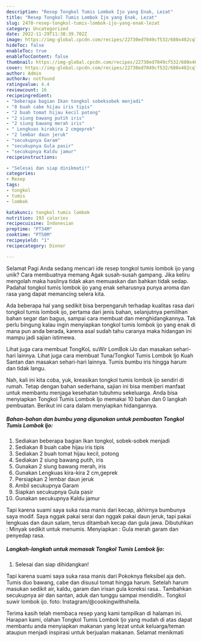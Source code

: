 ```yaml
---
description: "Resep Tongkol Tumis Lombok Ijo yang Enak, Lezat"
title: "Resep Tongkol Tumis Lombok Ijo yang Enak, Lezat"
slug: 2478-resep-tongkol-tumis-lombok-ijo-yang-enak-lezat
category: Uncategorized
date: 2022-11-29T11:38:39.702Z
image: https://img-global.cpcdn.com/recipes/22730ed7049cf532/680x482cq70/tongkol-tumis-lombok-ijo-foto-resep-utama.jpg
hideToc: false
enableToc: true
enableTocContent: false
thumbnail: https://img-global.cpcdn.com/recipes/22730ed7049cf532/680x482cq70/tongkol-tumis-lombok-ijo-foto-resep-utama.jpg
cover: https://img-global.cpcdn.com/recipes/22730ed7049cf532/680x482cq70/tongkol-tumis-lombok-ijo-foto-resep-utama.jpg
author: Admin
authorAv: notfound
ratingvalue: 4.4
reviewcount: 16
recipeingredient:
- "beberapa bagian Ikan tongkol sobeksobek menjadi"
- "8 buah cabe hijau iris tipis"
- "2 buah tomat hijau kecil potong"
- "2 siung bawang putih iris"
- "2 siung bawang merah iris"
- " Lengkuas kirakira 2 cmgeprek"
- "2 lembar daun jeruk"
- "secukupnya Garam"
- "secukupnya Gula pasir"
- "secukupnya Kaldu jamur"
recipeinstructions:

- "Selesai dan siap dinikmati!"
categories:
- Resep
tags:
- tongkol
- tumis
- lombok

katakunci: tongkol tumis lombok 
nutrition: 193 calories
recipecuisine: Indonesian
preptime: "PT34M"
cooktime: "PT50M"
recipeyield: "1"
recipecategory: Dinner

---
```



Selamat Pagi Anda sedang mencari ide resep tongkol tumis lombok ijo yang unik? Cara membuatnya memang Agak susah-susah gampang. Jika keliru mengolah maka hasilnya tidak akan memuaskan dan bahkan tidak sedap. Padahal tongkol tumis lombok ijo yang enak seharusnya punya aroma dan rasa yang dapat memancing selera kita.


Ada beberapa hal yang sedikit bisa berpengaruh terhadap kualitas rasa dari tongkol tumis lombok ijo, pertama dari jenis bahan, selanjutnya pemilihan bahan segar dan bagus, sampai cara membuat dan menghidangkannya. Tak perlu bingung kalau ingin menyiapkan tongkol tumis lombok ijo yang enak di mana pun anda berada, karena asal sudah tahu caranya maka hidangan ini mampu jadi sajian istimewa.

Lihat juga cara membuat TongKoL suWir LomBok iJo dan masakan sehari-hari lainnya. Lihat juga cara membuat Tuna/Tongkol Tumis Lombok Ijo Kuah Santan dan masakan sehari-hari lainnya. Tumis bumbu iris hingga harum dan tidak langu.


Nah, kali ini kita coba, yuk, kreasikan tongkol tumis lombok ijo sendiri di rumah. Tetap dengan bahan sederhana, sajian ini bisa memberi manfaat untuk membantu menjaga kesehatan tubuhmu sekeluarga. Anda bisa menyiapkan Tongkol Tumis Lombok Ijo memakai 10 bahan dan 0 langkah pembuatan. Berikut ini cara dalam menyiapkan hidangannya.

<!--inarticleads1-->

##### Bahan-bahan dan bumbu yang digunakan untuk pembuatan Tongkol Tumis Lombok Ijo:

1. Sediakan beberapa bagian Ikan tongkol, sobek-sobek menjadi
1. Sediakan 8 buah cabe hijau iris tipis
1. Sediakan 2 buah tomat hijau kecil, potong
1. Sediakan 2 siung bawang putih, iris
1. Gunakan 2 siung bawang merah, iris
1. Gunakan  Lengkuas kira-kira 2 cm,geprek
1. Persiapkan 2 lembar daun jeruk
1. Ambil secukupnya Garam
1. Siapkan secukupnya Gula pasir
1. Gunakan secukupnya Kaldu jamur


Tapi karena suami saya suka rasa manis dari kecap, akhirnya bumbunya saya modif. Saya nggak pakai serai dan nggak pakai daun jeruk, tapi pakai lengkuas dan daun salam, terus ditambah kecap dan gula jawa. Dibutuhkan : Minyak sedikit untuk menumis. Menyiapkan : Gula merah garam dan penyedap rasa. 

<!--inarticleads2-->

##### Langkah-langkah untuk memasak Tongkol Tumis Lombok Ijo:


1. Selesai dan siap dihidangkan!

Tapi karena suami saya suka rasa manis dari Pokoknya fleksibel aja deh. Tumis duo bawang, cabe dan disusul tomat hingga harum. Setelah harum masukan sedikit air, kaldu, garam dan irisan gula koreksi rasa.. Tambahkan secukupnya air dan santan, aduk dan tunggu sampai mendidih.. Tongkol suwir lombok ijo. foto: Instagram/@cookingwithsheila. 

Terima kasih telah membaca resep yang kami tampilkan di halaman ini. Harapan kami, olahan Tongkol Tumis Lombok Ijo yang mudah di atas dapat membantu anda menyiapkan makanan yang lezat untuk keluarga/teman ataupun menjadi inspirasi untuk berjualan makanan. Selamat menikmati
